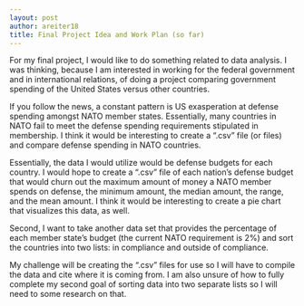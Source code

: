 ```yaml
---
layout: post
author: areiter18
title: Final Project Idea and Work Plan (so far)
---
```


For my final project, I would like to do something related to data analysis. I was thinking, because I am interested in working for the federal government and in international relations, of doing a project comparing government spending of the United States versus other countries.

If you follow the news, a constant pattern is US exasperation at defense spending amongst NATO member states. Essentially, many countries in NATO fail to meet the defense spending requirements stipulated in membership. I think it would be interesting to create a “.csv” file (or files) and compare defense spending in NATO countries. 

Essentially, the data I would utilize would be defense budgets for each country. I would hope to create a “.csv” file of each nation’s defense budget that would churn out the maximum amount of money a NATO member spends on defense, the minimum amount, the median amount, the range, and the mean amount. I think it would be interesting to create a pie chart that visualizes this data, as well. 

Second, I want to take another data set that provides the percentage of each member state’s budget (the current NATO requirement is 2%) and sort the countries into two lists: in compliance and outside of compliance. 

My challenge will be creating the “.csv” files for use so I will have to compile the data and cite where it is coming from. I am also unsure of how to fully complete my second goal of sorting data into two separate lists so I will need to some research on that. 
